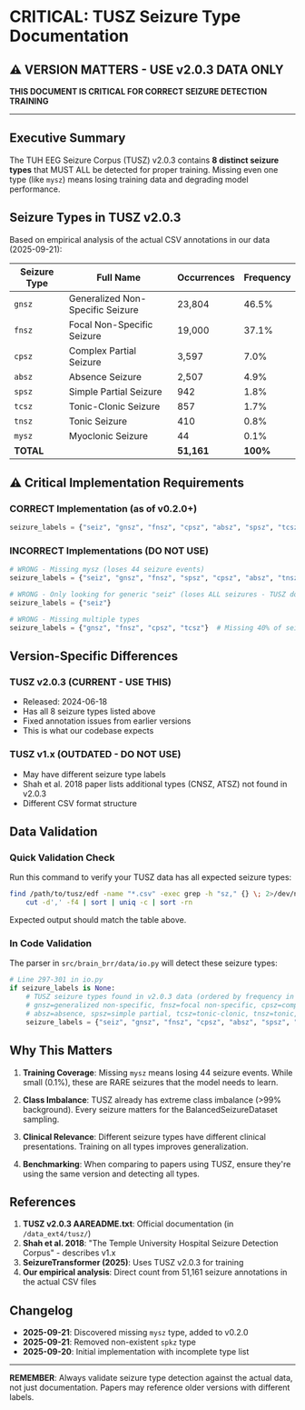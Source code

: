 # CRITICAL: TUSZ Seizure Type Documentation

## ⚠️ VERSION MATTERS - USE v2.0.3 DATA ONLY

**THIS DOCUMENT IS CRITICAL FOR CORRECT SEIZURE DETECTION TRAINING**

---

## Executive Summary

The TUH EEG Seizure Corpus (TUSZ) v2.0.3 contains **8 distinct seizure types** that MUST ALL be detected for proper training. Missing even one type (like `mysz`) means losing training data and degrading model performance.

## Seizure Types in TUSZ v2.0.3

Based on empirical analysis of the actual CSV annotations in our data (2025-09-21):

| Seizure Type | Full Name | Occurrences | Frequency |
|--------------|-----------|-------------|-----------|
| `gnsz` | Generalized Non-Specific Seizure | 23,804 | 46.5% |
| `fnsz` | Focal Non-Specific Seizure | 19,000 | 37.1% |
| `cpsz` | Complex Partial Seizure | 3,597 | 7.0% |
| `absz` | Absence Seizure | 2,507 | 4.9% |
| `spsz` | Simple Partial Seizure | 942 | 1.8% |
| `tcsz` | Tonic-Clonic Seizure | 857 | 1.7% |
| `tnsz` | Tonic Seizure | 410 | 0.8% |
| `mysz` | Myoclonic Seizure | 44 | 0.1% |
| **TOTAL** | | **51,161** | **100%** |

## ⚠️ Critical Implementation Requirements

### CORRECT Implementation (as of v0.2.0+)
```python
seizure_labels = {"seiz", "gnsz", "fnsz", "cpsz", "absz", "spsz", "tcsz", "tnsz", "mysz"}
```

### INCORRECT Implementations (DO NOT USE)
```python
# WRONG - Missing mysz (loses 44 seizure events)
seizure_labels = {"seiz", "gnsz", "fnsz", "spsz", "cpsz", "absz", "tnsz", "tcsz", "spkz"}

# WRONG - Only looking for generic "seiz" (loses ALL seizures - TUSZ doesn't use this label!)
seizure_labels = {"seiz"}

# WRONG - Missing multiple types
seizure_labels = {"gnsz", "fnsz", "cpsz", "tcsz"}  # Missing 40% of seizures!
```

## Version-Specific Differences

### TUSZ v2.0.3 (CURRENT - USE THIS)
- Released: 2024-06-18
- Has all 8 seizure types listed above
- Fixed annotation issues from earlier versions
- This is what our codebase expects

### TUSZ v1.x (OUTDATED - DO NOT USE)
- May have different seizure type labels
- Shah et al. 2018 paper lists additional types (CNSZ, ATSZ) not found in v2.0.3
- Different CSV format structure

## Data Validation

### Quick Validation Check
Run this command to verify your TUSZ data has all expected seizure types:
```bash
find /path/to/tusz/edf -name "*.csv" -exec grep -h "sz," {} \; 2>/dev/null | \
    cut -d',' -f4 | sort | uniq -c | sort -rn
```

Expected output should match the table above.

### In Code Validation
The parser in `src/brain_brr/data/io.py` will detect these seizure types:
```python
# Line 297-301 in io.py
if seizure_labels is None:
    # TUSZ seizure types found in v2.0.3 data (ordered by frequency in corpus):
    # gnsz=generalized non-specific, fnsz=focal non-specific, cpsz=complex partial,
    # absz=absence, spsz=simple partial, tcsz=tonic-clonic, tnsz=tonic, mysz=myoclonic
    seizure_labels = {"seiz", "gnsz", "fnsz", "cpsz", "absz", "spsz", "tcsz", "tnsz", "mysz"}
```

## Why This Matters

1. **Training Coverage**: Missing `mysz` means losing 44 seizure events. While small (0.1%), these are RARE seizures that the model needs to learn.

2. **Class Imbalance**: TUSZ already has extreme class imbalance (>99% background). Every seizure matters for the BalancedSeizureDataset sampling.

3. **Clinical Relevance**: Different seizure types have different clinical presentations. Training on all types improves generalization.

4. **Benchmarking**: When comparing to papers using TUSZ, ensure they're using the same version and detecting all types.

## References

1. **TUSZ v2.0.3 AAREADME.txt**: Official documentation (in `/data_ext4/tusz/`)
2. **Shah et al. 2018**: "The Temple University Hospital Seizure Detection Corpus" - describes v1.x
3. **SeizureTransformer (2025)**: Uses TUSZ v2.0.3 for training
4. **Our empirical analysis**: Direct count from 51,161 seizure annotations in the actual CSV files

## Changelog

- **2025-09-21**: Discovered missing `mysz` type, added to v0.2.0
- **2025-09-21**: Removed non-existent `spkz` type
- **2025-09-20**: Initial implementation with incomplete type list

---

**REMEMBER**: Always validate seizure type detection against the actual data, not just documentation. Papers may reference older versions with different labels.